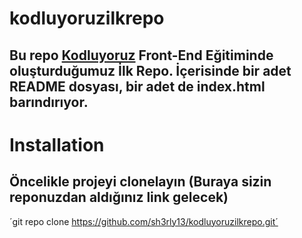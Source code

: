 # kodluyoruzilkrepo
## Bu repo [Kodluyoruz](https://kodluyoruz.org/) Front-End Eğitiminde oluşturduğumuz İlk Repo. İçerisinde bir adet README dosyası, bir adet de index.html barındırıyor.

# Installation
## Öncelikle projeyi clonelayın (Buraya sizin reponuzdan aldığınız link gelecek)
´git repo clone https://github.com/sh3rly13/kodluyoruzilkrepo.git´


